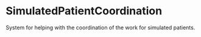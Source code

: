 # SimulatedPatientCoordination
System for helping with the coordination of the work for simulated patients.
